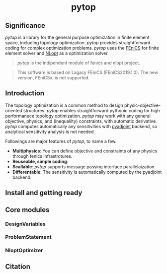 <h1 align="center"><b>pytop</b></h1>

## Significance

*pytop* is a library for the general purpose optimization in finite element space, including topology optimization. *pytop* provides straightforward coding for complex optimization problems.
*pytop* uses the [FEniCS](https://fenicsproject.org/) for finite element solver and [NLopt](https://github.com/stevengj/nlopt) as a optimization solver.

> *pytop* is the indipendent module of fenics and nlopt project.

> This software is based on Lagacy FEniCS (FEniCS2019.1.0). The new version, FEniCSx, is not supported.

## Introduction

The topology optimization is a common method to design physic-objective-oriented structures. *pytop* enables straightforward pythonic coding for high performanece
topology optimization. *pytop* may work with any general objective, physics, and (inequalilty) constraints, with automatic derivative.
*pytop* computes automatically any sensitivities with [pyadjoint](https://github.com/dolfin-adjoint/pyadjoint) backend, so analytical sensitivity analysis is not needed.

Followings are major features of *pytop*, to name a few.

- **Multiphysics**: You can define objective and constraints of any physics through fenics infrastrctures.
- **Reuseable, simple coding**:
- **Scallable**: *pytop* supports message passing interface parallelaization.
- **Differentable**: The sensitivity is automatically computed by the pyadjoint backend.

## Install and getting ready

## Core modules

### DesignVariables

### ProblemStatement

### NloptOptimizer

## Citation
